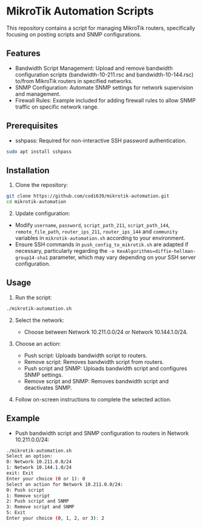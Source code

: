 # MikroTik Automation Scripts

This repository contains a script for managing MikroTik routers, specifically focusing on posting scripts and SNMP configurations.

## Features

- Bandwidth Script Management: Upload and remove bandwidth configuration scripts (bandwidth-10-211.rsc and bandwidth-10-144.rsc) to/from MikroTik routers in specified networks.
- SNMP Configuration: Automate SNMP settings for network supervision and management.
- Firewall Rules: Example included for adding firewall rules to allow SNMP traffic on specific network range.

## Prerequisites

- sshpass: Required for non-interactive SSH password authentication.

```bash
sudo apt install sshpass
```

## Installation

1. Clone the repository:

```bash
git clone https://github.com/codi639/mikrotik-automation.git
cd mikrotik-automation
```

2. Update configuration:

- Modify `username`, `password`, `script_path_211`, `script_path_144`, `remote_file_path`, `router_ips_211`, `router_ips_144` and `community` variables in `mikrotik-automation.sh` according to your environment.
- Ensure SSH commands in `push_config_to_mikrotik.sh` are adapted if necessary, particularly regarding the `-o KexAlgorithms=diffie-hellman-group14-sha1` parameter, which may vary depending on your SSH server configuration.

## Usage

1. Run the script:

```bash
./mikrotik-automation.sh
```

2. Select the network:
   - Choose between Network 10.211.0.0/24 or Network 10.144.1.0/24.

3. Choose an action:
   - Push script: Uploads bandwidth script to routers.
   - Remove script: Removes bandwidth script from routers.
   - Push script and SNMP: Uploads bandwidth script and configures SNMP settings.
   - Remove script and SNMP: Removes bandwidth script and deactivates SNMP.

4. Follow on-screen instructions to complete the selected action.

## Example

- Push bandwidth script and SNMP configuration to routers in Network 10.211.0.0/24:

```bash
./mikrotik-automation.sh
Select an option:
0: Network 10.211.0.0/24
1: Network 10.144.1.0/24
exit: Exit
Enter your choice (0 or 1): 0
Select an action for Network 10.211.0.0/24:
0: Push script
1: Remove script
2: Push script and SNMP
3: Remove script and SNMP
5: Exit
Enter your choice (0, 1, 2, or 3): 2
```
